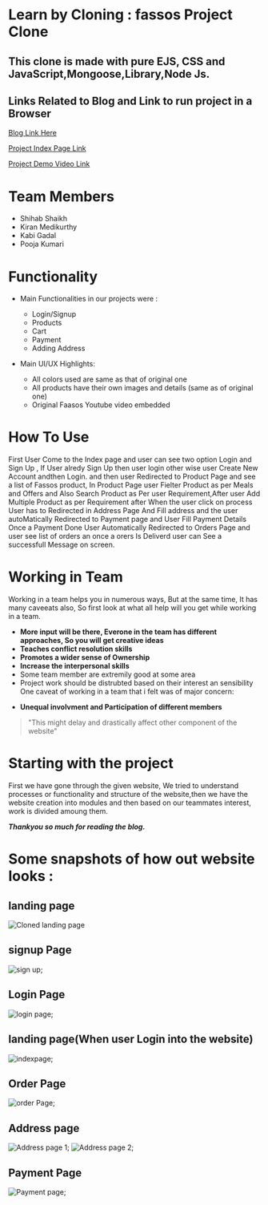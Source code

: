 # Learn by Cloning : fassos Project Clone
## This clone is made with pure EJS, CSS and JavaScript,Mongoose,Library,Node Js.
## Links Related to Blog and Link to run project  in a Browser
[Blog Link Here](https://medium.com/@gadalkabi/faasos-clone-dea00f1351c2)

[Project Index Page Link](http://localhost:7878/index)

[Project Demo Video Link](https://drive.google.com/file/d/1JJSKfdXnc72AWLW0MGWX6j7cY0p_FUUC/view?usp=sharing)
# Team Members
   * Shihab Shaikh
   * Kiran Medikurthy
   * Kabi Gadal
   * Pooja Kumari



# Functionality
* Main Functionalities in our projects were :
    * Login/Signup
    * Products
    * Cart
    * Payment
    * Adding Address
     
     
 * Main UI/UX Highlights:
      * All colors used are same as that of original one
      * All products have their own images and details (same as of original one)
      * Original Faasos Youtube video embedded
         
# How To Use

First User Come to the Index page and user can see two option Login and Sign Up , If User alredy Sign Up then user login other wise user Create New Account andthen Login.
and then user Redirected to Product Page and see a list of Fassos product, In Product Page user Fielter Product as per Meals and Offers and Also Search Product 
as Per user Requirement,After user Add Multiple Product as per Requirement after When the user click on process User has to Redirected in Address Page And
Fill address and the user autoMatically Redirected to Payment page and User Fill Payment Details Once a Payment Done User Automatically Redirected to Orders Page and user see list of orders an once a orers Is Deliverd user can See a successfull Message on screen.


# Working in Team

Working in a team helps you in numerous ways, But at the same time, It has many caveeats also, So first look at what all help will you get while working in a team.

- **More input will be there, Everone in the team has different approaches, So you will get creative ideas**
- **Teaches conflict resolution skills**
- **Promotes a wider sense of Ownership**
- **Increase the interpersonal skills**
- Some team member are extremily good at some area
- Project work should be distrubted based on their interest an sensibility
One caveat of working in a team that i felt was of major concern:
* **Unequal involvment and Participation of different members**
>"This might delay and drastically affect other component of the website"
# Starting with the project
First we have gone through the given website, We tried to understand processes or functionality and structure of the website,then we have the website creation into modules and then based on our teammates interest, work is divided amoung them.

***Thankyou so much for reading the blog.***




# Some snapshots of how out website looks : 

## landing page
![Cloned landing page](https://github.com/kirankumar-medikurthy/MasaiProject-Unit-2/blob/main/scrrenshort/landing-page.png) 
## signup Page
![sign up](https://github.com/kirankumar-medikurthy/MasaiProject-Unit-2/blob/main/scrrenshort/sign-up.png);
## Login Page
![login page](https://github.com/shihab-fw11-297/Back-End-Fassos-Project/blob/main/photos/Untitled.png);
## landing page(When user Login into the website)
![indexpage](https://github.com/shihab-fw11-297/Back-End-Fassos-Project/blob/main/photos/screencapture-localhost-7878-collections-2021-10-03-09_40_18.png);
## Order Page
![order Page](https://github.com/kirankumar-medikurthy/MasaiProject-Unit-2/blob/main/scrrenshort/order%20page.png);
## Address page
![Address page 1](https://github.com/kirankumar-medikurthy/MasaiProject-Unit-2/blob/main/scrrenshort/address%20page.png);
![Address page 2](https://github.com/kirankumar-medikurthy/MasaiProject-Unit-2/blob/main/scrrenshort/address%20page%202.png);
## Payment Page
![Payment page](https://github.com/kirankumar-medikurthy/MasaiProject-Unit-2/blob/main/scrrenshort/payment%20page.png);


  
